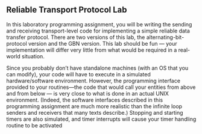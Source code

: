 ## Reliable Transport Protocol Lab

In this laboratory programming assignment, you will be writing the sending and receiving transport-level code for implementing a simple reliable data transfer protocol.
There are two versions of this lab, the alternating-bit-protocol version and the GBN version. This lab should be fun — your implementation will differ very little from what would be required in a real-world situation.

Since you probably don’t have standalone machines (with an OS that you can modify), your code will have to execute in a simulated hardware/software environment. However, the programming interface provided to your routines—the code that would call your entities from above and from below — is very close to what is done in an actual UNIX environment. (Indeed, the software interfaces described in this programming assignment are much more realistic than the infinite loop senders and receivers that many texts describe.) Stopping and starting timers are also simulated, and timer interrupts will cause your timer handling routine to be activated
